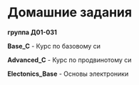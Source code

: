 # Домашние задания
**группа Д01-031**

**Base_C** - Курс по базовому си

**Advanced_C** - Курс по продвинотому си

**Electonics_Base** - Основы электроники